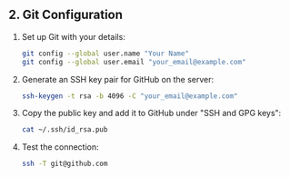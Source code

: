 ## 2. Git Configuration

1. Set up Git with your details:
   ```sh
   git config --global user.name "Your Name"
   git config --global user.email "your_email@example.com"
   ```
2. Generate an SSH key pair for GitHub on the server:
   ```sh
   ssh-keygen -t rsa -b 4096 -C "your_email@example.com"
   ```
3. Copy the public key and add it to GitHub under "SSH and GPG keys":
   ```sh
   cat ~/.ssh/id_rsa.pub
   ```
4. Test the connection:
   ```sh
   ssh -T git@github.com
   ```
